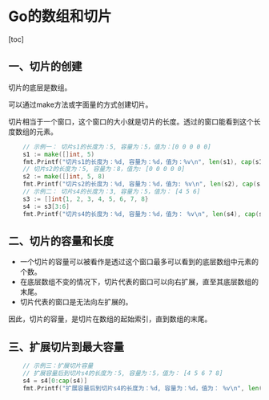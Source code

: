 # Go的数组和切片

[toc]

## 一、切片的创建

切片的底层是数组。

可以通过make方法或字面量的方式创建切片。

切片相当于一个窗口，这个窗口的大小就是切片的长度。透过的窗口能看到这个长度数组的元素。

```go
	// 示例一： 切片s1的长度为：5, 容量为：5，值为：[0 0 0 0 0]
	s1 := make([]int, 5)
	fmt.Printf("切片s1的长度为：%d, 容量为：%d，值为：%v\n", len(s1), cap(s1), s1)
	// 切片s2的长度为：5, 容量为：8，值为: [0 0 0 0 0]
	s2 := make([]int, 5, 8)
	fmt.Printf("切片s2的长度为：%d, 容量为：%d，值为: %v\n", len(s2), cap(s2), s2)
	// 示例二： 切片s4的长度为：3, 容量为：5，值为： [4 5 6]
	s3 := []int{1, 2, 3, 4, 5, 6, 7, 8}
	s4 := s3[3:6]
	fmt.Printf("切片s4的长度为：%d, 容量为：%d，值为： %v\n", len(s4), cap(s4), s4)
```

## 二、切片的容量和长度

- 一个切片的容量可以被看作是透过这个窗口最多可以看到的底层数组中元素的个数。
- 在底层数组不变的情况下，切片代表的窗口可以向右扩展，直至其底层数组的末尾。
- 切片代表的窗口是无法向左扩展的。

因此，切片的容量，是切片在数组的起始索引，直到数组的末尾。

## 三、扩展切片到最大容量

```go
	// 示例三：扩展切片容量
	// 扩展容量后到切片s4的长度为：5, 容量为：5，值为： [4 5 6 7 8]
	s4 = s4[0:cap(s4)]
	fmt.Printf("扩展容量后到切片s4的长度为：%d, 容量为：%d，值为： %v\n", len(s4), cap(s4), s4)
```

